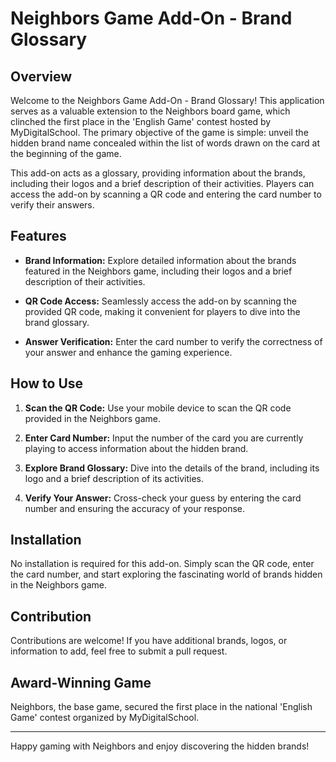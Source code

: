 # Neighbors Game Add-On - Brand Glossary

## Overview

Welcome to the Neighbors Game Add-On - Brand Glossary! This application serves as a valuable extension to the Neighbors board game, which clinched the first place in the 'English Game' contest hosted by MyDigitalSchool. The primary objective of the game is simple: unveil the hidden brand name concealed within the list of words drawn on the card at the beginning of the game.

This add-on acts as a glossary, providing information about the brands, including their logos and a brief description of their activities. Players can access the add-on by scanning a QR code and entering the card number to verify their answers.

## Features

- **Brand Information:** Explore detailed information about the brands featured in the Neighbors game, including their logos and a brief description of their activities.

- **QR Code Access:** Seamlessly access the add-on by scanning the provided QR code, making it convenient for players to dive into the brand glossary.

- **Answer Verification:** Enter the card number to verify the correctness of your answer and enhance the gaming experience.

## How to Use

1. **Scan the QR Code:** Use your mobile device to scan the QR code provided in the Neighbors game.

2. **Enter Card Number:** Input the number of the card you are currently playing to access information about the hidden brand.

3. **Explore Brand Glossary:** Dive into the details of the brand, including its logo and a brief description of its activities.

4. **Verify Your Answer:** Cross-check your guess by entering the card number and ensuring the accuracy of your response.

## Installation

No installation is required for this add-on. Simply scan the QR code, enter the card number, and start exploring the fascinating world of brands hidden in the Neighbors game.

## Contribution

Contributions are welcome! If you have additional brands, logos, or information to add, feel free to submit a pull request.

## Award-Winning Game

Neighbors, the base game, secured the first place in the national 'English Game' contest organized by MyDigitalSchool.

---

Happy gaming with Neighbors and enjoy discovering the hidden brands!
